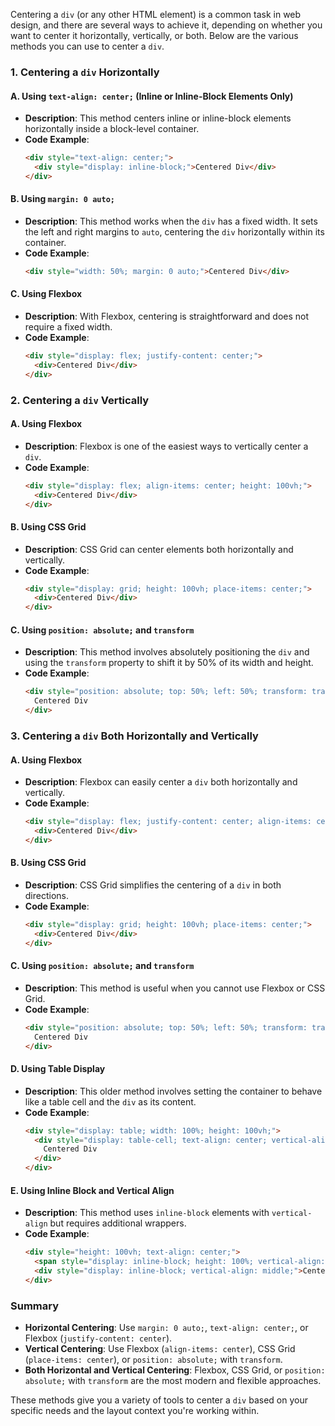 Centering a `div` (or any other HTML element) is a common task in web design, and there are several ways to achieve it, depending on whether you want to center it horizontally, vertically, or both. Below are the various methods you can use to center a `div`.

### 1. **Centering a `div` Horizontally**

#### A. **Using `text-align: center;` (Inline or Inline-Block Elements Only)**
- **Description**: This method centers inline or inline-block elements horizontally inside a block-level container.
- **Code Example**:
  ```html
  <div style="text-align: center;">
    <div style="display: inline-block;">Centered Div</div>
  </div>
  ```

#### B. **Using `margin: 0 auto;`**
- **Description**: This method works when the `div` has a fixed width. It sets the left and right margins to `auto`, centering the `div` horizontally within its container.
- **Code Example**:
  ```html
  <div style="width: 50%; margin: 0 auto;">Centered Div</div>
  ```

#### C. **Using Flexbox**
- **Description**: With Flexbox, centering is straightforward and does not require a fixed width.
- **Code Example**:
  ```html
  <div style="display: flex; justify-content: center;">
    <div>Centered Div</div>
  </div>
  ```

### 2. **Centering a `div` Vertically**

#### A. **Using Flexbox**
- **Description**: Flexbox is one of the easiest ways to vertically center a `div`.
- **Code Example**:
  ```html
  <div style="display: flex; align-items: center; height: 100vh;">
    <div>Centered Div</div>
  </div>
  ```

#### B. **Using CSS Grid**
- **Description**: CSS Grid can center elements both horizontally and vertically.
- **Code Example**:
  ```html
  <div style="display: grid; height: 100vh; place-items: center;">
    <div>Centered Div</div>
  </div>
  ```

#### C. **Using `position: absolute;` and `transform`**
- **Description**: This method involves absolutely positioning the `div` and using the `transform` property to shift it by 50% of its width and height.
- **Code Example**:
  ```html
  <div style="position: absolute; top: 50%; left: 50%; transform: translate(-50%, -50%);">
    Centered Div
  </div>
  ```

### 3. **Centering a `div` Both Horizontally and Vertically**

#### A. **Using Flexbox**
- **Description**: Flexbox can easily center a `div` both horizontally and vertically.
- **Code Example**:
  ```html
  <div style="display: flex; justify-content: center; align-items: center; height: 100vh;">
    <div>Centered Div</div>
  </div>
  ```

#### B. **Using CSS Grid**
- **Description**: CSS Grid simplifies the centering of a `div` in both directions.
- **Code Example**:
  ```html
  <div style="display: grid; height: 100vh; place-items: center;">
    <div>Centered Div</div>
  </div>
  ```

#### C. **Using `position: absolute;` and `transform`**
- **Description**: This method is useful when you cannot use Flexbox or CSS Grid.
- **Code Example**:
  ```html
  <div style="position: absolute; top: 50%; left: 50%; transform: translate(-50%, -50%);">
    Centered Div
  </div>
  ```

#### D. **Using Table Display**
- **Description**: This older method involves setting the container to behave like a table cell and the `div` as its content.
- **Code Example**:
  ```html
  <div style="display: table; width: 100%; height: 100vh;">
    <div style="display: table-cell; text-align: center; vertical-align: middle;">
      Centered Div
    </div>
  </div>
  ```

#### E. **Using Inline Block and Vertical Align**
- **Description**: This method uses `inline-block` elements with `vertical-align` but requires additional wrappers.
- **Code Example**:
  ```html
  <div style="height: 100vh; text-align: center;">
    <span style="display: inline-block; height: 100%; vertical-align: middle;"></span>
    <div style="display: inline-block; vertical-align: middle;">Centered Div</div>
  </div>
  ```

### Summary

- **Horizontal Centering**: Use `margin: 0 auto;`, `text-align: center;`, or Flexbox (`justify-content: center`).
- **Vertical Centering**: Use Flexbox (`align-items: center`), CSS Grid (`place-items: center`), or `position: absolute;` with `transform`.
- **Both Horizontal and Vertical Centering**: Flexbox, CSS Grid, or `position: absolute;` with `transform` are the most modern and flexible approaches.

These methods give you a variety of tools to center a `div` based on your specific needs and the layout context you're working within.
